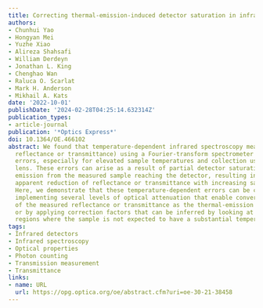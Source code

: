 ```yaml
---
title: Correcting thermal-emission-induced detector saturation in infrared spectroscopy
authors:
- Chunhui Yao
- Hongyan Mei
- Yuzhe Xiao
- Alireza Shahsafi
- William Derdeyn
- Jonathan L. King
- Chenghao Wan
- Raluca O. Scarlat
- Mark H. Anderson
- Mikhail A. Kats
date: '2022-10-01'
publishDate: '2024-02-28T04:25:14.632314Z'
publication_types:
- article-journal
publication: '*Optics Express*'
doi: 10.1364/OE.466102
abstract: We found that temperature-dependent infrared spectroscopy measurements (i.e.,
  reflectance or transmittance) using a Fourier-transform spectrometer can have substantial
  errors, especially for elevated sample temperatures and collection using an objective
  lens. These errors can arise as a result of partial detector saturation due to thermal
  emission from the measured sample reaching the detector, resulting in nonphysical
  apparent reduction of reflectance or transmittance with increasing sample temperature.
  Here, we demonstrate that these temperature-dependent errors can be corrected by
  implementing several levels of optical attenuation that enable convergence testing
  of the measured reflectance or transmittance as the thermal-emission signal is reduced,
  or by applying correction factors that can be inferred by looking at the spectral
  regions where the sample is not expected to have a substantial temperature dependence.
tags:
- Infrared detectors
- Infrared spectroscopy
- Optical properties
- Photon counting
- Transmission measurement
- Transmittance
links:
- name: URL
  url: https://opg.optica.org/oe/abstract.cfm?uri=oe-30-21-38458
---
```

